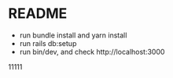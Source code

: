 # README

- run bundle install and yarn install
- run rails db:setup
- run bin/dev, and check http://localhost:3000

11111
